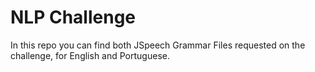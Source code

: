 # NLP Challenge
In this repo you can find both JSpeech Grammar Files requested on the challenge, for English and Portuguese.
